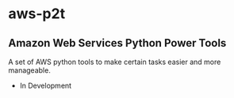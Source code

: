 # aws-p2t

## Amazon Web Services Python Power Tools

A set of AWS python tools to make certain tasks easier and more manageable.

* In Development
